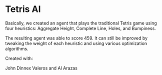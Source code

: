 # Tetris AI

Basically, we created an agent that plays the traditional Tetris game 
using four heuristics: Aggregate Height, Complete Line, Holes, and Bumpiness.

The resulting agent was able to score 459. It can still be improved
by tweaking the weight of each heuristic and using various optimization
algorithms.

Created with:

John Dinnex Valeros and Al Arazas
